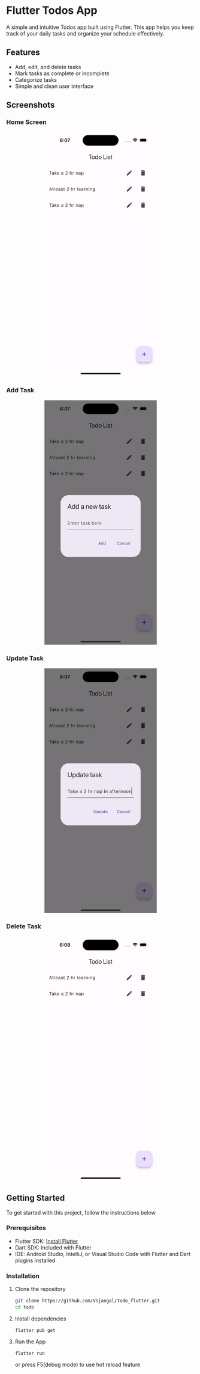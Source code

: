 # Flutter Todos App

A simple and intuitive Todos app built using Flutter. This app helps you keep track of your daily tasks and organize your schedule effectively.

## Features

- Add, edit, and delete tasks
- Mark tasks as complete or incomplete
- Categorize tasks
- Simple and clean user interface

## Screenshots

### Home Screen
<p align="center">
  <img src="screenshots/home_screen.png" alt="Home Screen" width="300"/>
</p>

### Add Task
<p align="center">
  <img src="screenshots/add_screen.png" alt="Add Task" width="300"/>
</p>

### Update Task
<p align="center">
  <img src="screenshots/update_screen.png" alt="Update Task" width="300"/>
</p>

### Delete Task
<p align="center">
  <img src="screenshots/delete_screen.png" alt="Delete Task" width="300"/>
</p>

## Getting Started

To get started with this project, follow the instructions below.

### Prerequisites

- Flutter SDK: [Install Flutter](https://flutter.dev/docs/get-started/install)
- Dart SDK: Included with Flutter
- IDE: Android Studio, IntelliJ, or Visual Studio Code with Flutter and Dart plugins installed

### Installation

1. Clone the repository
   ```bash
   git clone https://github.com/Vsjangal/Todo_flutter.git
   cd todo
   ```
2. Install dependencies 
   ```
   flutter pub get
   ```
3. Run the App
   ```
   flutter run
   ```
   or press F5(debug mode) to use hot reload feature 
